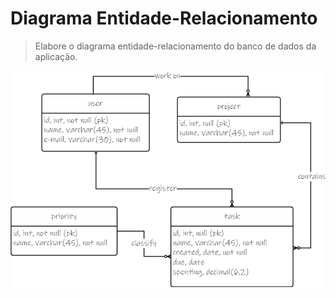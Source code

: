 # Diagrama Entidade-Relacionamento

> Elabore o diagrama entidade-relacionamento do banco de dados da aplicação.

![Diagrama Entidade-Relacionamento](docs/../figuras/diagrama-entidade-relacionamento.png)